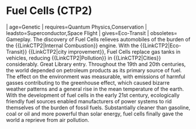 # Fuel Cells (CTP2)

 | age=Genetic
 | requires=Quantum Physics,Conservation
 | leadsto=Superconductor,Space Flight
 | gives=Eco-Transit
 | obsoletes=
Gameplay.
The discovery of Fuel Cells relieves automobiles of the burden of the {{LinkCTP2|Internal Combustion}} engine. With the {{LinkCTP2|Eco-Transit}} {{LinkCTP2|city improvement}}, Fuel Cells replace gas tanks in vehicles, reducing {{LinkCTP2|Pollution}} in {{LinkCTP2|Cities}} considerably.
Great Library entry.
Throughout the 19th and 20th centuries, the world depended on petroleum products as its primary source of fuel. The effect on the environment was measurable, with emissions of harmful gasses contributing to the greenhouse effect, which caused bizarre weather patterns and a general rise in the mean temperature of the earth. With the development of fuel cells in the early 21st century, ecologically friendly fuel sources enabled manufacturers of power systems to rid themselves of the burden of fossil fuels. Substantially cleaner than gasoline, coal or oil and more powerful than solar energy, fuel cells finally gave the world a reprieve from air pollution.